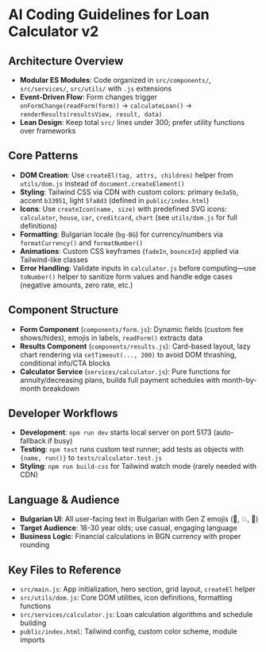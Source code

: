 # AI Coding Guidelines for Loan Calculator v2

## Architecture Overview
- **Modular ES Modules**: Code organized in `src/components/`, `src/services/`, `src/utils/` with `.js` extensions
- **Event-Driven Flow**: Form changes trigger `onFormChange(readForm(form))` → `calculateLoan()` → `renderResults(resultsView, result, data)`
- **Lean Design**: Keep total `src/` lines under 300; prefer utility functions over frameworks

## Core Patterns
- **DOM Creation**: Use `createEl(tag, attrs, children)` helper from `utils/dom.js` instead of `document.createElement()`
- **Styling**: Tailwind CSS via CDN with custom colors: primary `0e3a5b`, accent `b33951`, light `5fa8d3` (defined in `public/index.html`)
- **Icons**: Use `createIcon(name, size)` with predefined SVG icons: `calculator`, `house`, `car`, `creditcard`, `chart` (see `utils/dom.js` for full definitions)
- **Formatting**: Bulgarian locale (`bg-BG`) for currency/numbers via `formatCurrency()` and `formatNumber()`
- **Animations**: Custom CSS keyframes (`fadeIn`, `bounceIn`) applied via Tailwind-like classes
- **Error Handling**: Validate inputs in `calculator.js` before computing—use `toNumber()` helper to sanitize form values and handle edge cases (negative amounts, zero rate, etc.)

## Component Structure
- **Form Component** (`components/form.js`): Dynamic fields (custom fee shows/hides), emojis in labels, `readForm()` extracts data
- **Results Component** (`components/results.js`): Card-based layout, lazy chart rendering via `setTimeout(..., 200)` to avoid DOM thrashing, conditional info/CTA blocks
- **Calculator Service** (`services/calculator.js`): Pure functions for annuity/decreasing plans, builds full payment schedules with month-by-month breakdown

## Developer Workflows
- **Development**: `npm run dev` starts local server on port 5173 (auto-fallback if busy)
- **Testing**: `npm test` runs custom test runner; add tests as objects with `{name, run()}` to `tests/calculator.test.js`
- **Styling**: `npm run build-css` for Tailwind watch mode (rarely needed with CDN)

## Language & Audience
- **Bulgarian UI**: All user-facing text in Bulgarian with Gen Z emojis (🚀, 💥, 📱)
- **Target Audience**: 18-30 year olds; use casual, engaging language
- **Business Logic**: Financial calculations in BGN currency with proper rounding

## Key Files to Reference
- `src/main.js`: App initialization, hero section, grid layout, `createEl` helper
- `src/utils/dom.js`: Core DOM utilities, icon definitions, formatting functions
- `src/services/calculator.js`: Loan calculation algorithms and schedule building
- `public/index.html`: Tailwind config, custom color scheme, module imports